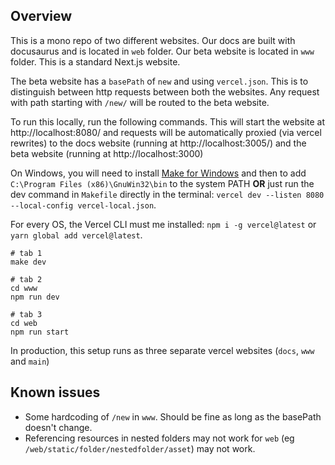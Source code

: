 ## Overview

This is a mono repo of two different websites. Our docs are built with docusaurus and is located in `web` folder. Our beta website is located in `www` folder. This is a standard Next.js website.

The beta website has a `basePath` of `new` and using `vercel.json`. This is to distinguish between http requests between both the websites. Any request with path starting with `/new/` will be routed to the beta website.

To run this locally, run the following commands. This will start the website at http://localhost:8080/ and requests will be automatically proxied (via vercel rewrites) to the docs website (running at http://localhost:3005/) and the beta website (running at http://localhost:3000)

On Windows, you will need to install [Make for Windows](http://gnuwin32.sourceforge.net/packages/make.htm) and then to add `C:\Program Files (x86)\GnuWin32\bin` to the system PATH **OR** just run the dev command in `Makefile` directly in the terminal: `vercel dev --listen 8080 --local-config vercel-local.json`.

For every OS, the Vercel CLI must me installed: `npm i -g vercel@latest` or `yarn global add vercel@latest`.

```
# tab 1
make dev

# tab 2
cd www
npm run dev

# tab 3
cd web
npm run start
```

In production, this setup runs as three separate vercel websites (`docs`, `www` and `main`)

## Known issues

- Some hardcoding of `/new` in `www`. Should be fine as long as the basePath doesn't change.
- Referencing resources in nested folders may not work for `web` (eg `/web/static/folder/nestedfolder/asset`) may not work.
